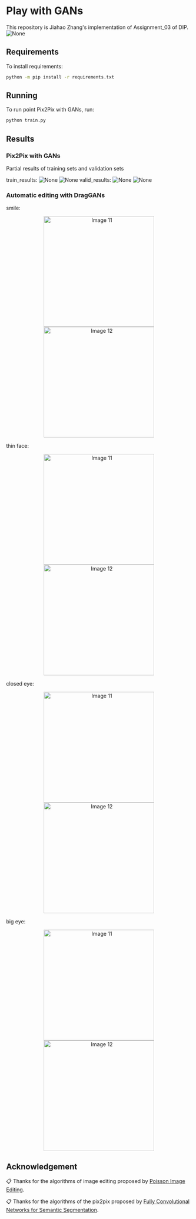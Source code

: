 # Play with GANs
This repository is Jiahao Zhang's implementation of Assignment_03 of DIP.
![None](pic/UI.png)

## Requirements

To install requirements:

```bash
python -m pip install -r requirements.txt
```

## Running
To run point Pix2Pix with GANs, run:

```bash
python train.py
```
## Results

### Pix2Pix with GANs
Partial results of training sets and validation sets

train_results:
![None](pic/train1.png)
![None](pic/train2.png)
valid_results:
![None](pic/val1.png)
![None](pic/val2.png)

### Automatic editing with DragGANs

smile:

<p align="center">
  <img src="https://github.com/ENTtea/DIT-Assignments/blob/main/A3/pic/smile_s.png" alt="Image 11" width="300" style="display: inline-block;"/>
  <img src="https://github.com/ENTtea/DIT-Assignments/blob/main/A3/pic/smile_t.png" alt="Image 12" width="300" style="display: inline-block;"/>
</p>

thin face:

<p align="center">
  <img src="https://github.com/ENTtea/DIT-Assignments/blob/main/A3/pic/thin_s.png" alt="Image 11" width="300" style="display: inline-block;"/>
  <img src="https://github.com/ENTtea/DIT-Assignments/blob/main/A3/pic/thin_t.png" alt="Image 12" width="300" style="display: inline-block;"/>
</p>

closed eye:

<p align="center">
  <img src="https://github.com/ENTtea/DIT-Assignments/blob/main/A3/pic/closed_s.png" alt="Image 11" width="300" style="display: inline-block;"/>
  <img src="https://github.com/ENTtea/DIT-Assignments/blob/main/A3/pic/closed_t.png" alt="Image 12" width="300" style="display: inline-block;"/>
</p>

big eye:

<p align="center">
  <img src="https://github.com/ENTtea/DIT-Assignments/blob/main/A3/pic/big_s.png" alt="Image 11" width="300" style="display: inline-block;"/>
  <img src="https://github.com/ENTtea/DIT-Assignments/blob/main/A3/pic/big_t.png" alt="Image 12" width="300" style="display: inline-block;"/>
</p>


## Acknowledgement

📋 Thanks for the algorithms of image editing proposed by [Poisson Image Editing](https://www.cs.jhu.edu/~misha/Fall07/Papers/Perez03.pdf).

📋 Thanks for the algorithms of the pix2pix proposed by [Fully Convolutional Networks for Semantic Segmentation](https://arxiv.org/abs/1411.4038).
